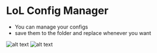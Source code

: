 # LoL Config Manager

- You can manage your configs
- save them to the folder and replace whenever you want

![alt text](https://prnt.sc/j2mtof "1")
![alt text](https://prnt.sc/j2mtsb "2")



